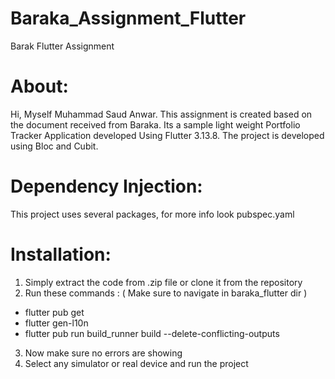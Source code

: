 # Baraka_Assignment_Flutter
Barak Flutter Assignment

# About:
Hi, Myself Muhammad Saud Anwar. This assignment is created based on the document received from Baraka. Its a sample light weight Portfolio Tracker Application developed Using Flutter 3.13.8. The project is developed using Bloc and Cubit.

# Dependency Injection:
This project uses several packages, for more info look pubspec.yaml

# Installation:
1. Simply extract the code from .zip file or clone it from the repository
2. Run these commands : ( Make sure to navigate in baraka_flutter dir ) 
- flutter pub get
- flutter gen-l10n
- flutter pub run build_runner build --delete-conflicting-outputs
 3. Now make sure no errors are showing
 4. Select any simulator or real device and run the project
